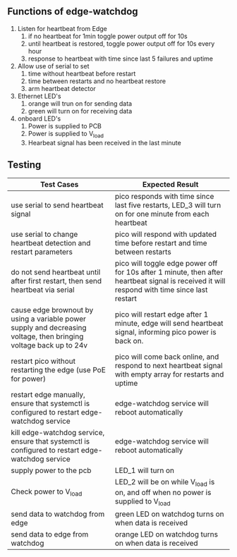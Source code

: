 ## Functions of edge-watchdog

1. Listen for heartbeat from Edge
	1. if no heartbeat for 1min toggle power output off for 10s
	2. until heartbeat is restored, toggle power output off for 10s every hour
	3. response to heartbeat with time since last 5 failures and uptime
2. Allow use of serial to set
	1. time without heartbeat before restart
	2. time between restarts and no heartbeat restore
	3. arm heartbeat detector
3. Ethernet LED's
	1. orange will trun on for sending data
	2. green will turn on for receiving data
4. onboard LED's
	1. Power is supplied to PCB
	2. Power is supplied to V<sub>load </sub>
	3. Hearbeat signal has been received in the last minute

## Testing

| Test Cases                                                                                                        | Expected Result                                                                                                                              |
| ----------------------------------------------------------------------------------------------------------------- | -------------------------------------------------------------------------------------------------------------------------------------------- |
| use serial to send heartbeat signal                                                                               | pico responds with time since last five restarts, LED_3 will turn on for one minute from each heartbeat                                      |
| use serial to change heartbeat detection and restart parameters                                                   | pico will respond with updated time before restart and time between restarts                                                                 |
| do not send heartbeat until after first restart, then send heartbeat via serial                                   | pico will toggle edge power off for 10s after 1 minute, then after heartbeat signal is received it will respond with time since last restart |
| cause edge brownout by using a variable power supply and decreasing voltage, then bringing voltage back up to 24v | pico will restart edge after 1 minute, edge will send heartbeat signal, informing pico power is back on.                                     |
| restart pico without restarting the edge (use PoE for power)                                                      | pico will come back online, and respond to next heartbeat signal with empty array for restarts and uptime                                    |
| restart edge manually, ensure that systemctl is configured to restart edge-watchdog service                       | edge-watchdog service will reboot automatically                                                                                              |
| kill edge-watchdog service, ensure that systemctl is configured to restart edge-watchdog service                  | edge-watchdog service will reboot automatically                                                                                              |
| supply power to the pcb                                                                                           | LED_1 will turn on                                                                                                                           |
| Check power to V<sub>load</sub>                                                                                   | LED_2 will be on while V<sub>load</sub> is on, and off when no power is supplied to  V<sub>load</sub>                                        |
| send data to watchdog from edge                                                                                   | green LED on watchdog turns on when data is received                                                                                         |
| send data to edge from watchdog                                                                                   | orange LED on watchdog turns on when data is received                                                                                        |
